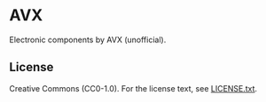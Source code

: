 # AVX

Electronic components by AVX (unofficial).

## License

Creative Commons (CC0-1.0). For the license text, see [LICENSE.txt](LICENSE.txt).
